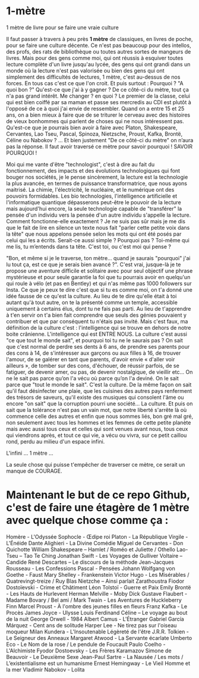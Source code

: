 # 1-mètre
1 mètre de livre pour se faire une vraie culture

  Il faut passer à travers à peu près **1 mètre** de classiques, en livres de poche, pour se faire une culture décente. Ce n'est pas beaucoup pour des intellos, des profs, des rats de bibliothèque ou toutes autres sortes de mangeurs de livres. Mais pour des gens comme moi, qui ont réussis à esquiver toutes lecture complète d'un livre jusqu'au lycée, des gens qui ont grandi dans un monde où la lecture n'est pas valorisée ou bien des gens qui ont simplement des difficultés de lectures, 1 mètre, c'est au-dessus de nos forces. En tous cas c'est ce que l'on croit. Et puis surtout : Pourquoi ? "A quoi bon ?" Qu'est-ce que j'ai à y gagner ? De ce côté-ci du mètre, tout ça n'a pas grand intérêt. Me changer ? en quoi ? Le premier de la classe, celui qui est bien coiffé par sa maman et passe ses mercredis au CDI est plutôt à l'opposé de ce à quoi j'ai envie de ressembler. Quand on a entre 15 et 25 ans, on a bien mieux à faire que de se triturer le cerveau avec des histoires de vieux bonhommes qui parlent de choses qui ne nous intéressent pas. Qu'est-ce que je pourrais bien avoir à faire avec Platon, Shakespeare, Cervantes, Lao Tseu, Pascal, Spinoza, Nietzsche, Proust, Kafka, Brontë, Céline ou Nabokov ? ... Et bien justement "De ce côté-ci du mètre" on n’aura pas la réponse. Il faut avoir traversé ce mètre pour savoir pourquoi ! SAVOIR POURQUOI !
  
  Moi qui me vante d'être "technologist", c'est à dire au fait du fonctionnement, des impacts et des évolutions technologiques qui font bouger nos sociétés, je le pense sincèrement, la lecture est la technologie la plus avancée, en termes de puissance transformatrice, que nous ayons maitrisé. La chimie, l'électricité, le nucléaire, et le numérique ont des pouvoirs formidables. Les bio technologies, l'intelligence artificielle et l'informatique quantique dépasserons peut-être le pouvoir de la lecture mais aujourd'hui encore, la seule technologie capable de "transférer" la pensée d'un individu vers la pensée d'un autre individu s'appelle la lecture. Comment fonctionne-elle exactement ? Je ne suis pas sûr mais je me dis que le fait de lire en silence un texte nous fait "parler cette petite voix dans la tête" que nous appelons pensée selon les mots qui ont été posés par celui qui les a écrits. Serait-ce aussi simple ? Pourquoi pas ? Toi-même qui me lis, tu m’entends dans ta tête. C'est toi, ou c'est moi qui pense ?
  
  "Bon, et même si je le traverse, ton mètre... quand je saurais "pourquoi" j'ai lu tout ça, est ce que je serais bien avancé ?". C'est vrai, jusque-là je te propose une aventure difficile et solitaire avec pour seul objectif une phrase mystérieuse et pour seule garantie la foi que tu pourrais avoir en quelqu'un qui roule à vélo (et pas en Bentley) et qui n'as même pas 1000 followers sur Insta. Ce que je peux te dire c'est que si tu es comme moi, on t'a donné une idée fausse de ce qu'est la culture. Au lieu de te dire qu'elle était à toi autant qu'à tout autre, on te la présenté comme un temple, accessible uniquement à certains élus, dont tu ne fais pas parti. Au lieu de t'apprendre à t'en servir on t'a bien fait comprendre que seuls des génies pouvaient y contribuer et que par conséquent tu n'étais pas invité. Mais c'est faux, ma définition de la culture c'est : l'intelligence qui se trouve en dehors de notre boite crânienne. L'intelligence qui est ENTRE NOUS. La culture c'est aussi "ce que tout le monde sait", et pourquoi toi tu ne le saurais pas ?
  On sait que c'est normal de perdre ses dents à 6 ans, de prendre ses parents pour des cons à 14, de s'intéresser aux garçons ou aux filles à 16, de trouver l'amour, de se galérer en tant que parents, d'avoir envie « d'aller voir ailleurs », de tomber sur des cons, d'échouer, de réussir parfois, de se fatiguer, de devenir amer, ou pas, de devenir nostalgique, de vieillir etc... On ne le sait pas parce qu’on l'a vécu où parce qu’on l'a deviné. On le sait parce que "tout le monde le sait". C'est la culture. De la même façon on sait qu'il faut désinfecter une plaie, que les cuisines des autres pays renferment des trésors de saveurs, qu'il existe des musiques qui consolent l'âme ou encore "on sait" que la corruption pourri une société... La culture. Et puis on sait que la tolérance n'est pas un vain mot, que notre liberté s'arrête là où commence celle des autres et enfin que nous sommes liés, bon gré mal gré, non seulement avec tous les hommes et les femmes de cette petite planète mais avec aussi tous ceux et celles qui sont venues avant nous, tous ceux qui viendrons après, et tout ce qui vie, a vécu ou vivra, sur ce petit caillou rond, perdu au milieu d'un espace infini. 
  
L'infini ... 1 mètre ...

La seule chose qui puisse t'empêcher de traverser ce mètre, ce serait un manque de COURAGE.


# Maintenant le but de ce repo Github, c'est de faire une étagère de 1 mètre avec quelque chose comme ça :
Homère - L'Odyssée
Sophocle - Œdipe roi
Platon - La République
Virgile - L'Énéide
Dante Alighieri - La Divine Comédie
Miguel de Cervantes - Don Quichotte
William Shakespeare – Hamlet / Roméo et Juliette / Othello
Lao-Tseu – Tao Te Ching
Jonathan Swift - Les Voyages de Gulliver
Voltaire – Candide
René Descartes – Le discours de la méthode
Jean-Jacques Rousseau - Les Confessions
Pascal - Pensées
Johann Wolfgang von Goethe - Faust
Mary Shelley - Frankenstein
Victor Hugo - Les Misérables / Quatrevingt-treize / Ruy Blas
Nietzche – Ainsi parlait Zarathoustra 
Fiodor Dostoïevski - Crime et Châtiment
Léon Tolstoï - Guerre et Paix
Emily Brontë - Les Hauts de Hurlevent
Herman Melville - Moby Dick
Gustave Flaubert - Madame Bovary / Bel ami / 
Mark Twain - Les Aventures de Huckleberry Finn
Marcel Proust - À l'ombre des jeunes filles en fleurs
Franz Kafka - Le Procès
James Joyce - Ulysse
Louis Ferdinand Céline – Le voyage au bout de la nuit
George Orwell - 1984
Albert Camus - L'Étranger
Gabriel García Márquez - Cent ans de solitude
Harper Lee - Ne tirez pas sur l'oiseau moqueur
Milan Kundera - L'Insoutenable Légèreté de l'être
J.R.R. Tolkien - Le Seigneur des Anneaux
Margaret Atwood - La Servante écarlate
Umberto Eco - Le Nom de la rose / Le pendule de Foucault
Paulo Coelho - L'Alchimiste
Fyodor Dostoevsky - Les Frères Karamazov
Simone de Beauvoir - Le Deuxième Sexe
Jean-Paul Sartre - La Nausée / Les mots / L’existentialisme est un humanisme
Ernest Hemingway - Le Vieil Homme et la mer
Vladimir Nabokov - Lolita

